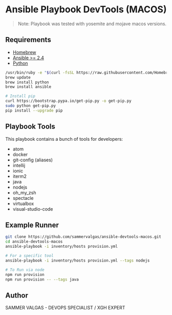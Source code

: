 Ansible Playbook DevTools (MACOS)
================

 > Note: Playbook was tested with yosemite and mojave macos versions.

Requirements
----------------

* [Homebrew](https://brew.sh/index_pt-br)
* [Ansible >= 2.4](https://www.ansible.com/resources/get-started)
* [Python](https://www.python.org/)

```bash
/usr/bin/ruby -e "$(curl -fsSL https://raw.githubusercontent.com/Homebrew/install/master/install)"
brew update
brew install python
brew install ansible

# Install pip
curl https://bootstrap.pypa.io/get-pip.py -o get-pip.py
sudo python get-pip.py
pip install --upgrade pip
```

Playbook Tools
----------------
This playbook contains a bunch of tools for developers:

* atom
* docker
* git-config (aliases)
* intellij
* ionic
* iterm2
* java
* nodejs
* oh_my_zsh
* spectacle
* virtualbox
* visual-studio-code


Example Runner
-----------------

```bash
git clone https://github.com/sammervalgas/ansible-devtools-macos.git
cd ansible-devtools-macos
ansible-playbook -i inventory/hosts provision.yml

# For a specific tool
ansible-playbook -i inventory/hosts provision.yml --tags nodejs

# To Run via node
npm run provision
npm run provision -- --tags java
```

Author
----------------
SAMMER VALGAS - DEVOPS SPECIALIST / XGH EXPERT

